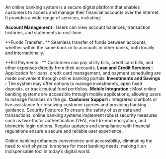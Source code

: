 An online banking system is a secure digital platform that enables customers to access and manage their financial accounts over the internet. It provides a wide range of services, including:

**Account Management :** Users can view account balances, transaction histories, and statements in real-time.

**Funds Transfer : **  Seamless transfer of funds between accounts, whether within the same bank or to accounts in other banks, both locally and internationally.

**Bill Payments : ** Customers can pay utility bills, credit card bills, and other expenses directly from their accounts.
**Loan and Credit Services :** Application for loans, credit card management, and payment scheduling are made convenient through online banking portals.
**Investments and Savings :** The system may offer options to manage investments, open fixed deposits, or track mutual fund portfolios.
**Mobile Integration :** Most online banking systems are accessible through mobile applications, allowing users to manage finances on the go.
**Customer Support :** Integrated chatbots or live assistance for resolving customer queries and providing banking guidance.
Security Features
To ensure the safety of user data and transactions, online banking systems implement robust security measures such as two-factor authentication (2FA), end-to-end encryption, and biometric login options. Regular updates and compliance with financial regulations ensure a secure and reliable user experience.

Online banking enhances convenience and accessibility, eliminating the need to visit physical branches for most banking needs, making it an indispensable tool in today’s digital world.
